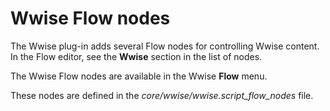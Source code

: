 ﻿# Wwise Flow nodes


The Wwise plug-in adds several Flow nodes for controlling Wwise content. In the Flow editor, see the **Wwise** section in the list of nodes.

The Wwise Flow nodes are available in the Wwise **Flow** menu.

These nodes are defined in the *core/wwise/wwise.script_flow_nodes* file.

